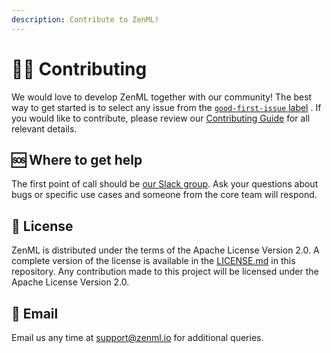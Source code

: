 ```yaml
---
description: Contribute to ZenML!
---
```


# 🙋‍♀️ Contributing

We would love to develop ZenML together with our community! The best way to get
started is to select any issue from
the [`good-first-issue` label](https://github.com/zenml-io/zenml/labels/good%20first%20issue)
. If you would like to contribute, please review
our [Contributing Guide](https://github.com/zenml-io/zenml/blob/main/CONTRIBUTING.md)
for all relevant details.

## 🆘 Where to get help

The first point of call should
be [our Slack group](https://zenml.io/slack-invite/). Ask your questions about
bugs or specific use cases and someone from the core team will respond.

## 📜 License

ZenML is distributed under the terms of the Apache License Version 2.0. A
complete version of the license is available in
the [LICENSE.md](https://github.com/zenml-io/zenml/blob/main/LICENSE.md) in this
repository. Any contribution made to this project will be licensed under the
Apache License Version 2.0.

## 📧 Email

Email us any time at [support@zenml.io](mailto:support@zenml.io) for additional
queries.
